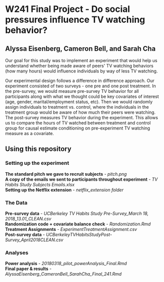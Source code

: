 # W241 Final Project - Do social pressures influence TV watching behavior?
## Alyssa Eisenberg, Cameron Bell, and Sarah Cha

Our goal for this study was to implement an experiment that would help us understand whether being made aware of peers' TV watching behaviors (how many hours) would influence individuals by way of less TV watching. 

Our experimental design follows a difference in difference approach. Our experiment consisted of two surveys - one pre and one post treatment. In the pre-survey,  we would measure pre-survey TV behavior for all participants along with what we thought could be key covariates of interest (age, gender, marital/employment status, etc). Then we would randomly assign individuals to treatment vs. control, where the individuals in the treatment group would be aware of how much their peers were watching. The post-survey measures TV behavior during the experiment. This allows us to compare the hours of TV watched between treatment and control group for causal estimate conditioning on pre-experiment TV watching measure as a covariate.

## Using this repository

### Setting up the experiment
**The standard pitch we gave to recruit subjects** - *pitch.png*  
**A copy of the emails we sent to participants throughout experiment** - *TV Habits Study Subjects Emails.xlsx*  
**Setting up the Netflix extension** - *netflix_extension folder*  

### The Data
**Pre-survey data** - *UCBerkeley TV Habits Study Pre-Survey_March 18, 2018_13.01_CLEAN.csv*  
**Randomization code + covariate balance check** - *Randomization.Rmd*  
**Treatment Assignments** - *ExperimentTreatmentAssignment.csv*  
**Post-survey data** - *UCBerkeleyTVHabitsStudyPost-Survey_April2018CLEAN.csv*

### Analyses
**Power analysis** - *20180318_pilot_powerAnalysis_Final.Rmd*  
**Final paper & results** - *AlyssaEisenberg_CameronBell_SarahCha_Final_241.Rmd*
